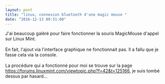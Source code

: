 ```yaml
---
layout: post
title: "linux, connexion bluetooth d'une magic mouse "
date: "2016-12-13 09:31:00"
---
```

J'ai beaucoup galéré pour faire fonctionner la souris MagicMouse d'appel sur Linux Mint.<br /><br />En fait, l'ajout via l'interface graphique ne fonctionnait pas. Il a fallu que je fasse cela via la console.<br /><br />La procédure qui a fonctionné pour moi se trouve sur la page <a href="https://forums.linuxmint.com/viewtopic.php?f=42&t=125166">https://forums.linuxmint.com/viewtopic.php?f=42&t=125166</a>, je suis tombé dessus par hasard...<br />
